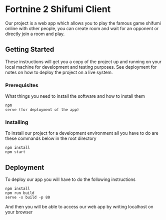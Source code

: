 
# Fortnine 2 Shifumi Client

Our project is a web app which allows you to play the famous game shifumi online with other people, you can create room and wait for an opponent or directly join a room and play.

## Getting Started

These instructions will get you a copy of the project up and running on your local machine for development and testing purposes. See deployment for notes on how to deploy the project on a live system.

### Prerequisites

What things you need to install the software and how to install them

```
npm
serve (for deployment of the app)
```

### Installing

To install our project for a development environment all you have to do are these commands below in the root directory
```
npm install
npm start
```

## Deployment

To deploy our app you will have to do the following instructions
```
npm install
npm run build
serve -s build -p 80
```
And then you will be able to access our web app by writing localhost on your browser
